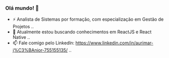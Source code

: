 ### Olá mundo! 👋

- ⚡ Analista de Sistemas por formação, com especialização em Gestão de Projetos ..
- 🌱 Atualmente estou buscando conhecimentos em ReactJS e React Native ..
- 📫 Fale comigo pelo Linkedln: https://www.linkedin.com/in/aurimar-j%C3%BAnior-755155135/ ..
